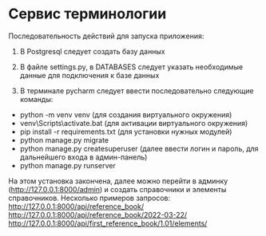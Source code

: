# Сервис терминологии 

Последовательность действий для запуска приложения:

1. В Postgresql следует создать базу данных

2. В файле settings.py, в DATABASES следует указать необходимые данные для подключения к базе данных

3. В терминале pycharm следует ввести последовательно следующие команды:
- python -m venv venv   (для создания виртуального окружения)
- venv\Scripts\activate.bat   (для активации виртуального окружения)
- pip install -r requirements.txt   (для установки нужных модулей)
- python manage.py migrate
- python manage.py createsuperuser (далее ввести логин и пароль, для дальнейшего входа в админ-панель)
- python manage.py runserver

На этом установка закончена, далее можно перейти в админку (http://127.0.0.1:8000/admin) и создать справочники и элементы справочников. 
Несколько примеров запросов:
http://127.0.0.1:8000/api/reference_book/
http://127.0.0.1:8000/api/reference_book/2022-03-22/
http://127.0.0.1:8000/api/first_reference_book/1.01/elements/














